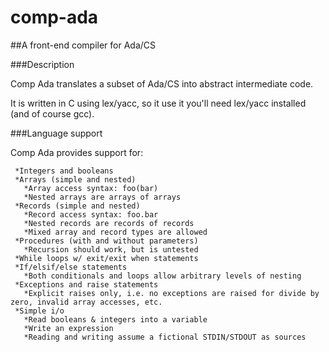 comp-ada
========

##A front-end compiler for Ada/CS


###Description

Comp Ada translates a subset of Ada/CS into abstract intermediate code. 

It is written in C using lex/yacc, so it use it you'll need lex/yacc installed (and of course gcc).

###Language support

Comp Ada provides support for:

     *Integers and booleans
     *Arrays (simple and nested)
       *Array access syntax: foo(bar)
       *Nested arrays are arrays of arrays
     *Records (simple and nested)
       *Record access syntax: foo.bar
       *Nested records are records of records
       *Mixed array and record types are allowed
     *Procedures (with and without parameters)
       *Recursion should work, but is untested	
     *While loops w/ exit/exit when statements
     *If/elsif/else statements
       *Both conditionals and loops allow arbitrary levels of nesting
     *Exceptions and raise statements
       *Explicit raises only, i.e. no exceptions are raised for divide by zero, invalid array accesses, etc.
     *Simple i/o
       *Read booleans & integers into a variable
       *Write an expression
       *Reading and writing assume a fictional STDIN/STDOUT as sources
     
